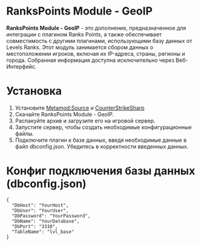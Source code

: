 # RanksPoints Module - GeoIP
**RanksPoints Module - GeoIP** - это дополнение, предназначенное для интеграции с плагином Ranks Points, а также обеспечивает совместимость с другими плагинами, использующими базу данных от Levels Ranks. Этот модуль занимается сбором данных о местоположении игроков, включая их IP-адреса, страны, регионы и города. Собранная информация доступна исключительно через Веб-Интерфейс.

# Установка
1. Установите [Metamod:Source](https://www.sourcemm.net/downloads.php/?branch=master) и [CounterStrikeSharp](https://github.com/roflmuffin/CounterStrikeSharp)
2. Скачайте RanksPoints Module - GeoIP.
3. Распакуйте архив и загрузите его на игровой сервер.
4. Запустите сервер, чтобы создать необходимые конфигурационные файлы.
5. Подключите плагин к базе данных, введя необходимые данные в файл dbconfig.json. Убедитесь в корректности введенных данных.

# Конфиг подключения базы данных (dbconfig.json)
```
{
  "DbHost": "YourHost",
  "DbUser": "YourUser",
  "DbPassword": "YourPassword",
  "DbName": "YourDatabase",
  "DbPort": "3310",
  "TableName": "lvl_base"
}
```
